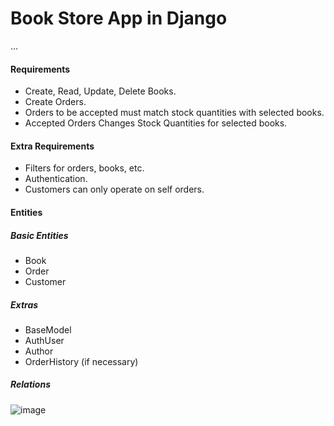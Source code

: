 # Book Store App in Django
...


#### Requirements
- Create, Read, Update, Delete Books.
- Create Orders.
- Orders to be accepted must match stock quantities with selected books.
- Accepted Orders Changes Stock Quantities for selected books.

#### Extra Requirements
- Filters for orders, books, etc.
- Authentication.
- Customers can only operate on self orders.

#### Entities
##### Basic Entities
- Book
- Order
- Customer

##### Extras
- BaseModel
- AuthUser
- Author 
- OrderHistory (if necessary)


##### Relations
![image](https://github.com/carvalheiracarlos/bookstore/assets/102188162/c5a7a50d-7757-40c9-9c85-56e358be4d8c)




  
